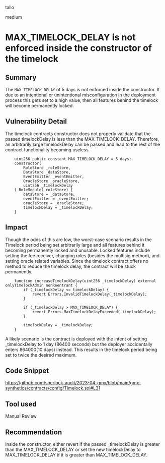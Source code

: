 tallo

medium

# MAX_TIMELOCK_DELAY is not enforced inside the constructor of the timelock

## Summary
The ```MAX_TIMELOCK_DELAY``` of 5 days is not enforced inside the constructor. If due to an intentional or unintentional misconfiguration in the deployment process this gets set to a high value, then all features behind the timelock will become permanently locked. 
## Vulnerability Detail
The timelock contracts constructor does not properly validate that the passed timelockDelay is less than the MAX_TIMELOCK_DELAY. Therefore, an arbitrarily large timelockDelay can be passed and lead to the rest of the contract functionality becoming useless.
```solidity
    uint256 public constant MAX_TIMELOCK_DELAY = 5 days;
    constructor(
        RoleStore _roleStore,
        DataStore _dataStore,
        EventEmitter _eventEmitter,
        OracleStore _oracleStore,
        uint256 _timelockDelay
    ) RoleModule(_roleStore) {
        dataStore = _dataStore;
        eventEmitter = _eventEmitter;
        oracleStore = _oracleStore;
        timelockDelay = _timelockDelay;
    }
```

## Impact
Though the odds of this are low, the worst-case scenario results in the Timelock period being set arbitrarily large and all features behind it becoming permanently locked and unusable. Locked features include setting the fee receiver, changing roles (besides the multisig method), and setting oracle related variables. Since the timelock contract offers no method to reduce the timelock delay, the contract will be stuck permanently.
```solidity
    function increaseTimelockDelay(uint256 _timelockDelay) external onlyTimelockAdmin nonReentrant {
        if (_timelockDelay <= timelockDelay) {
            revert Errors.InvalidTimelockDelay(_timelockDelay);
        }

        if (_timelockDelay > MAX_TIMELOCK_DELAY) {
            revert Errors.MaxTimelockDelayExceeded(_timelockDelay);
        }

        timelockDelay = _timelockDelay;
    }
```
A likely scenario is the contract is deployed with the intent of setting  _timelockDelay to 1 day (86400 seconds) but the deployer accidentally enters 864000(10 days) instead. This results in the timelock period being set to twice the desired maximum.
## Code Snippet
https://github.com/sherlock-audit/2023-04-gmx/blob/main/gmx-synthetics/contracts/config/Timelock.sol#L31

## Tool used

Manual Review

## Recommendation
Inside the constructor, either revert if the passed _timelockDelay is greater than the MAX_TIMELOCK_DELAY or set the new timelockDelay to MAX_TIMELOCK_DELAY if it is greater than  MAX_TIMELOCK_DELAY.
